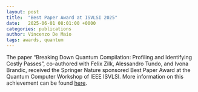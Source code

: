 ```yaml
---
layout: post
title:  "Best Paper Award at ISVLSI 2025"
date:   2025-06-01 08:01:00 +0000
categories: publications
author: Vincenzo De Maio
tags: awards, quantum
---
```

The paper “Breaking Down Quantum Compilation: Profiling and Identifying Costly Passes”, co-authored with Felix Zilk, Alessandro Tundo, and Ivona Brandic, received the Springer Nature sponsored Best Paper Award at the Quantum Computer Workshop of IEEE ISVLSI. More information on this achievement can be found [here](https://informatics.tuwien.ac.at/news/2948). 

